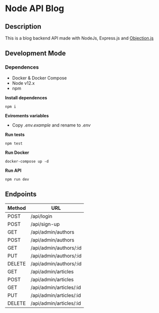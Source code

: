 
# Node API Blog

  

## Description

  This is a blog backend API made with NodeJs, Express.js and [Objection.js](https://vincit.github.io/objection.js/)
## Development Mode
### Dependences
- Docker & Docker Compose
- Node v12.x
- npm

**Install dependences**
```
npm i
```
 **Eviroments variables**
 - Copy *.env.example* and rename to *.env*
 
 **Run tests**
 ```
 npm test
 ```

**Run Docker**
```
docker-compose up -d
```

**Run API**
```
npm run dev
```
  
## Endpoints
|Method| URL |
|--|--|
| POST | /api/login |
| POST | /api/sign-up |
| GET | /api/admin/authors |
| POST | /api/admin/authors |
| GET | /api/admin/authors/:id|
| PUT | /api/admin/authors/:id |
| DELETE | /api/admin/authors/:id|
| GET | /api/admin/articles |
| POST | /api/admin/articles |
| GET | /api/admin/articles/:id|
| PUT | /api/admin/articles/:id |
| DELETE | /api/admin/articles/:id|
